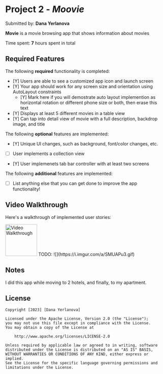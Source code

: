 # Project 2 - *Moovie*

Submitted by: **Dana Yerlanova**

**Movie** is a movie browsing app that shows information about movies

Time spent: **7** hours spent in total

## Required Features

The following **required** functionality is completed:

- [Y] Users are able to see a customized app icon and launch screen
- [Y] Your app should work for any screen size and orientation using AutoLayout constraints
  - [Y] Mark here if you will demostrate auto layout implemention as horizontal rotation or different phone size or both, then erase this text
- [Y] Displays at least 5 different movies in a table view
- [Y] Can tap into detail view of movie with a full description, backdrop image, and title
 
The following **optional** features are implemented:

- [Y] Unique UI changes, such as background, font/color changes, etc.
- [ ] User implements a collection view
- [Y] User implemenets tab bar controller with at least two screens

The following **additional** features are implemented:

- [ ] List anything else that you can get done to improve the app functionality!

## Video Walkthrough

Here's a walkthrough of implemented user stories:

<img src='https://i.imgur.com/a/SMUAPu3.gif' title='Video Walkthrough' width='100' alt='Video Walkthrough' />
TODO: ![](https://i.imgur.com/a/SMUAPu3.gif)

## Notes

I did this app while moving to 2 hotels, and finally, to my apartment.

## License

    Copyright [2023] [Dana Yerlanova]

    Licensed under the Apache License, Version 2.0 (the "License");
    you may not use this file except in compliance with the License.
    You may obtain a copy of the License at

        http://www.apache.org/licenses/LICENSE-2.0

    Unless required by applicable law or agreed to in writing, software
    distributed under the License is distributed on an "AS IS" BASIS,
    WITHOUT WARRANTIES OR CONDITIONS OF ANY KIND, either express or implied.
    See the License for the specific language governing permissions and
    limitations under the License.
